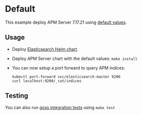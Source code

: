# Default

This example deploy APM Server 7.17.21 using [default values][].


## Usage

* Deploy [Elasticsearch Helm chart][].

* Deploy APM Server chart with the default values: `make install`

* You can now setup a port forward to query APM indices:

  ```
  kubectl port-forward svc/elasticsearch-master 9200
  curl localhost:9200/_cat/indices
  ```


## Testing

You can also run [goss integration tests][] using `make test`


[elasticsearch helm chart]: https://github.com/elastic/helm-charts/tree/7.17/elasticsearch/examples/default/
[goss integration tests]: https://github.com/elastic/helm-charts/tree/7.17/apm-server/examples/default/test/goss.yaml
[default values]: https://github.com/elastic/helm-charts/tree/7.17/apm-server/values.yaml
